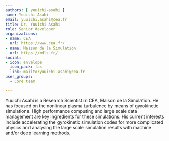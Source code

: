 ```yaml
---
authors: [ yuuichi-asahi ]
name: Yuuichi Asahi
email: yuuichi.asahi@cea.fr
title: Dr. Yuuichi Asahi
role: Senior developer
organizations:
- name: CEA
  url: https://www.cea.fr/
- name: Maison de la Simulation
  url: https://mdls.fr/
social:
- icon: envelope
  icon_pack: fas
  link: mailto:yuuichi.asahi@cea.fr
user_groups:
  - Core team

---
```


Yuuichi Asahi is a Research Scientist in CEA, Maison de la Simulation. He has focused on the nonlinear plasma turbulence by means of gyrokinetic simulations. High performance computing and large scale data management are key ingredients for these simulations. His current interests include accelerating the gyrokinetic simulation codes for more complicated physics and analysing the large scale simulation results with machine and/or deep learning methods.
